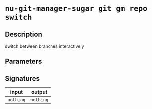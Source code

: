 # `nu-git-manager-sugar git gm repo switch`
## Description
switch between branches interactively



## Parameters


## Signatures
| input     | output    |
| --------- | --------- |
| `nothing` | `nothing` |
